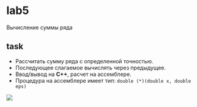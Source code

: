 # lab5

Вычисление суммы ряда

## task

* Рассчитать сумму ряда с определенной точностью.
* Последующее слагаемое вычислять через предыдущее.
* Ввод/вывод на **С++**, расчет на ассемблере.
* Процедура на ассемблере имеет тип: `double (*)(double x, double eps)`

![](http://res.cloudinary.com/dzsjwgjii/image/upload/v1504544830/fpu-lab5.png)

